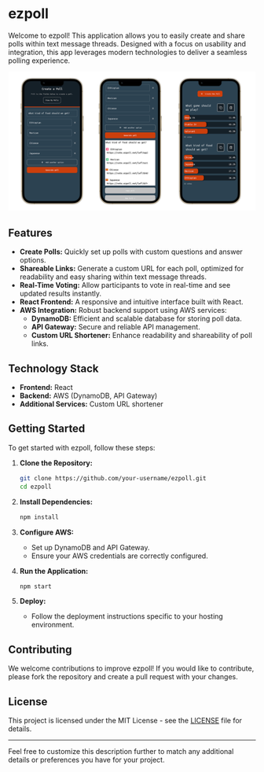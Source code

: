 # ezpoll

Welcome to ezpoll! This application allows you to easily create and share polls within text message threads. Designed with a focus on usability and integration, this app leverages modern technologies to deliver a seamless polling experience.

![alt text](https://github.com/GeorgeDubuque/easyPoll/blob/main/src/screenshots/screenshots.png)

## Features

- **Create Polls:** Quickly set up polls with custom questions and answer options.
- **Shareable Links:** Generate a custom URL for each poll, optimized for readability and easy sharing within text message threads.
- **Real-Time Voting:** Allow participants to vote in real-time and see updated results instantly.
- **React Frontend:** A responsive and intuitive interface built with React.
- **AWS Integration:** Robust backend support using AWS services:
  - **DynamoDB:** Efficient and scalable database for storing poll data.
  - **API Gateway:** Secure and reliable API management.
  - **Custom URL Shortener:** Enhance readability and shareability of poll links.

## Technology Stack

- **Frontend:** React
- **Backend:** AWS (DynamoDB, API Gateway)
- **Additional Services:** Custom URL shortener

## Getting Started

To get started with ezpoll, follow these steps:

1. **Clone the Repository:**
    ```bash
    git clone https://github.com/your-username/ezpoll.git
    cd ezpoll
    ```

2. **Install Dependencies:**
    ```bash
    npm install
    ```

3. **Configure AWS:**
    - Set up DynamoDB and API Gateway.
    - Ensure your AWS credentials are correctly configured.

4. **Run the Application:**
    ```bash
    npm start
    ```

5. **Deploy:**
    - Follow the deployment instructions specific to your hosting environment.

## Contributing

We welcome contributions to improve ezpoll! If you would like to contribute, please fork the repository and create a pull request with your changes. 

## License

This project is licensed under the MIT License - see the [LICENSE](LICENSE) file for details.

---

Feel free to customize this description further to match any additional details or preferences you have for your project.